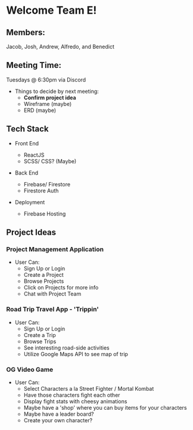 # Welcome Team E!

## Members:

Jacob, Josh, Andrew, Alfredo, and Benedict

## Meeting Time:

Tuesdays @ 6:30pm via Discord

- Things to decide by next meeting:
  - **Confirm project idea**
  - Wireframe (maybe)
  - ERD (maybe)

## Tech Stack

- Front End

  - ReactJS
  - SCSS/ CSS? (Maybe)

- Back End

  - Firebase/ Firestore
  - Firestore Auth

- Deployment
  - Firebase Hosting

## Project Ideas

### Project Management Application

- User Can:
  - Sign Up or Login
  - Create a Project
  - Browse Projects
  - Click on Projects for more info
  - Chat with Project Team

### Road Trip Travel App - 'Trippin'

- User Can:
  - Sign Up or Login
  - Create a Trip
  - Browse Trips
  - See interesting road-side activities
  - Utilize Google Maps API to see map of trip

### OG Video Game

- User Can:
  - Select Characters a la Street Fighter / Mortal Kombat
  - Have those characters fight each other
  - Display fight stats with cheesy animations
  - Maybe have a 'shop' where you can buy items for your characters
  - Maybe have a leader board?
  - Create your own character?
